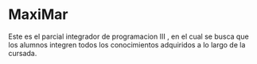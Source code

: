 # MaxiMar
Este es el parcial integrador de programacion III , en el cual se busca que los alumnos integren todos los conocimientos adquiridos a lo largo de la cursada.


